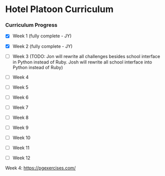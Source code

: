 # Hotel Platoon Curriculum

### Curriculum Progress

- [X] Week 1 (fully complete - JY)
- [X] Week 2 (fully complete - JY)
- [ ] Week 3 (TODO: Jon will rewrite all challenges besides school interface in Python instead of Ruby. Josh will rewrite all school interface into Python instead of Ruby)
- [ ] Week 4
- [ ] Week 5
- [ ] Week 6
- [ ] Week 7
- [ ] Week 8
- [ ] Week 9
- [ ] Week 10
- [ ] Week 11
- [ ] Week 12


Week 4: https://pgexercises.com/
